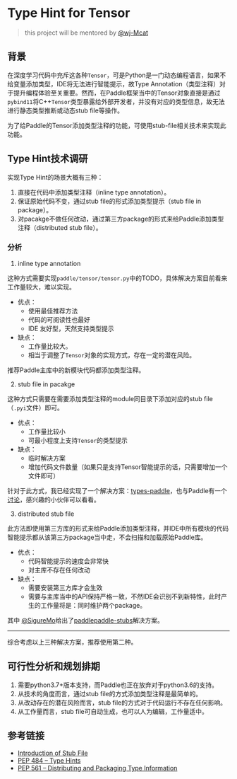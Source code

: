 # Type Hint for Tensor

> this project will be mentored by [@wj-Mcat](http://github.com/wj-Mcat)

## 背景

在深度学习代码中充斥这各种`Tensor`，可是Python是一门动态编程语言，如果不给变量添加类型，IDE将无法进行智能提示，故Type Annotation（类型注释）对于提升编程体验至关重要。然而，在Paddle框架当中的Tensor对象直接是通过`pybind11`将C++`Tensor`类型暴露给外部开发者，并没有对应的类型信息，故无法进行静态类型推断或动态stub file等操作。

为了给Paddle的Tensor添加类型注释的功能，可使用stub-file相关技术来实现此功能。

## Type Hint技术调研

实现Type Hint的场景大概有三种：

1. 直接在代码中添加类型注释（inline type annotation）。
2. 保证原始代码不变，通过stub file的形式添加类型提示（stub file in package）。
3. 对pacakge不做任何改动，通过第三方package的形式来给Paddle添加类型注释（distributed stub file）。

### 分析

1. inline type annotation

这种方式需要实现`paddle/tensor/tensor.py`中的TODO，具体解决方案目前看来工作量较大，难以实现。

* 优点：
    * 使用最佳推荐方法
    * 代码的可阅读性也最好
    * IDE 友好型，天然支持类型提示
* 缺点：
    * 工作量比较大。
    * 相当于调整了`Tensor`对象的实现方式，存在一定的潜在风险。

推荐Paddle主库中的新模块代码都添加类型注释。

2. stub file in pacakge

这种方式只需要在需要添加类型注释的module同目录下添加对应的stub file（`.pyi`文件）即可。

* 优点：
    * 工作量比较小
    * 可最小程度上支持`Tensor`的类型提示
* 缺点：
    * 临时解决方案
    * 增加代码文件数量（如果只是支持Tensor智能提示的话，只需要增加一个文件即可）

针对于此方式，我已经实现了一个解决方案：[types-paddle](https://github.com/wj-Mcat/types-paddle)，也与Paddle有一个[讨论](https://github.com/PaddlePaddle/Paddle/issues/45979)，感兴趣的小伙伴可以看看。

3. distributed stub file

此方法即使用第三方库的形式来给Paddle添加类型注释，并IDE中所有模块的代码智能提示都从该第三方package当中走，不会扫描和加载原始Paddle库。

* 优点：
    * 代码智能提示的速度会非常快
    * 对主库不存在任何改动
* 缺点：
    * 需要安装第三方库才会生效
    * 需要与主库当中的API保持严格一致，不然IDE会识别不到新特性，此时产生的工作量将是：同时维护两个package。

其中 [@SigureMo](https://github.com/SigureMo)给出了[paddlepaddle-stubs](https://github.com/cattidea/paddlepaddle-stubs)解决方案。

***

综合考虑以上三种解决方案，推荐使用第二种。

## 可行性分析和规划排期

1. 需要python3.7+版本支持，而Paddle也正在放弃对于python3.6的支持。
2. 从技术的角度而言，通过stub file的方式添加类型注释是最简单的。
3. 从改动存在的潜在风险而言，stub file的方式对于代码运行不存在任何影响。
4. 从工作量而言，stub file可自动生成，也可以人为编辑，工作量适中。

## 参考链接

* [Introduction of Stub File](https://mypy.readthedocs.io/en/stable/getting_started.html#stubs-intro)
* [PEP 484 – Type Hints](https://peps.python.org/pep-0484/)
* [PEP 561 – Distributing and Packaging Type Information](https://peps.python.org/pep-0561/)
